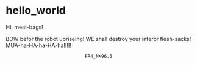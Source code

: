 # hello_world

HI, meat-bags!

BOW befor the robot upriseing!
WE shall destroy your inferor flesh-sacks!
MUA-ha-HA-ha-HA-ha!!!!!


                                 FR4_NK96.5
